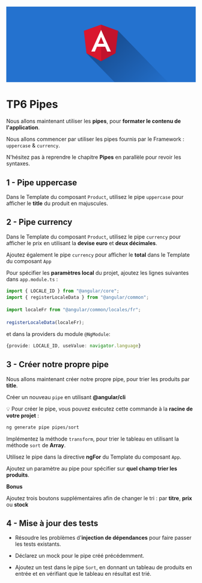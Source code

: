 ![Angular](./angular.png)

# TP6 Pipes

Nous allons maintenant utiliser les **pipes**, pour **formater le contenu de l'application**.

Nous allons commencer par utiliser les pipes fournis par le Framework : `uppercase` & `currency`.

N'hésitez pas à reprendre le chapitre **Pipes** en parallèle pour revoir les syntaxes.

## 1 - Pipe uppercase

Dans le Template du composant `Product`, utilisez le pipe `uppercase` pour afficher le **title** du produit en majuscules.

## 2 - Pipe currency

Dans le Template du composant `Product`, utilisez le pipe `currency` pour afficher le prix en utilisant la **devise euro** et **deux décimales**.

Ajoutez également le pipe `currency` pour afficher le **total** dans le Template du composant `App`

Pour spécifier les **paramètres local** du projet, ajoutez les lignes suivantes dans `app.module.ts` :

```ts
import { LOCALE_ID } from "@angular/core";
import { registerLocaleData } from "@angular/common";

import localeFr from "@angular/common/locales/fr";

registerLocaleData(localeFr);
```

et dans la providers du module `@NgModule`:

```ts
{provide: LOCALE_ID, useValue: navigator.language}
```

## 3 - Créer notre propre pipe

Nous allons maintenant créer notre propre pipe, pour trier les produits par **title**.

Créer un nouveau `pipe` en utilisant **@angular/cli**

💡 Pour créer le pipe, vous pouvez exécutez cette commande à la **racine de votre projet** :

```bash
ng generate pipe pipes/sort
```

Implémentez la méthode `transform`, pour trier le tableau en utilisant la méthode `sort` de **Array**.

Utilisez le pipe dans la directive **ngFor** du Template du composant `App`.

Ajoutez un paramètre au pipe pour spécifier sur **quel champ trier les produits**.

**Bonus**

Ajoutez trois boutons supplémentaires afin de changer le tri : par **titre**, **prix** ou **stock**

## 4 - Mise à jour des tests

- Résoudre les problèmes d'**injection de dépendances** pour faire passer les tests existants.

- Déclarez un mock pour le pipe créé précédemment.

- Ajoutez un test dans le pipe `Sort`, en donnant un tableau de produits en entrée et en vérifiant que le tableau en résultat est trié.
